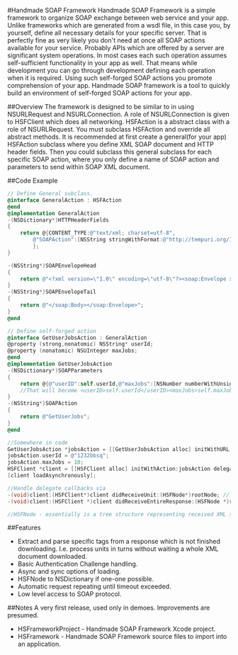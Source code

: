 #Handmade SOAP Framework
Handmade SOAP Framework is a simple framework to organize SOAP exchange between web service and your app. Unlike frameworks which are generated from a wsdl file, in this case you, by yourself, define all necessary details for your specific server. That is perfectly fine as very likely you don't need at once all SOAP actions available for your service. Probably APIs which are offered by a server are significant system operations. In most cases each such operation assumes self-sufficient functionality in your app as well. That means while development you can go through development defining each operation when it is required. Using such self-forged SOAP actions you promote comprehension of your app. Handmade SOAP framework is a tool to quickly build an environment of self-forged SOAP actions for your app.

##Overview
The framework is designed to be similar to in using NSURLRequest and NSURLConnection. A role of NSURLConnection is given to HSFClient which does all networking. HSFAction is a abstract class with a role of NSURLRequest. You must subclass HSFAction and override all abstract methods. It is recommended at first create a general(for your app) HSFAction subclass where you define XML SOAP document and HTTP header fields. Then you could subclass this general subclass for each specific SOAP action, where you only define a name of SOAP action and parameters to send within SOAP XML document.

##Code Example
```  objective-c
// Define General subclass.
@interface GeneralAction : HSFAction
@end
@implementation GeneralAction
-(NSDictionary*)HTTPHeaderFields
{
    return @{CONTENT_TYPE:@"text/xml; charset=utf-8",
        @"SOAPAction":[NSString stringWithFormat:@"http://tempuri.org/IMobileEApproval/%@",self.SOAPAction]
        };
}

-(NSString*)SOAPEnvelopeHead
{
    return @"<?xml version=\"1.0\" encoding=\"utf-8\"?><soap:Envelope xmlns:xsi=\"http://www.w3.org/2001/XMLSchema-instance\" xmlns:xsd=\"http://www.w3.org/2001/XMLSchema\" xmlns:soap=\"http://schemas.xmlsoap.org/soap/envelope/\" xmlns=\"http://tempuri.org/\"><soap:Body>";
}
-(NSString*)SOAPEnvelopeTail
{
    return @"</soap:Body></soap:Envelope>";
}
@end

// Define self-forged action
@interface GetUserJobsAction : GeneralAction
@property (strong,nonatomic) NSString* userId;
@property (nonatomic) NSUInteger maxJobs;
@end
@implementation GetUserJobsAction
-(NSDictionary*)SOAPParameters
{
    return @{@"userID":self.userId,@"maxJobs":[NSNumber numberWithUnsignedLong:self.maxJobs]};
    //That will become <userID>self.userId</userID><maxJobs>self.maxJobs</maxJobs>
}
-(NSString*)SOAPAction
{
    return @"GetUserJobs";
}
@end

//Somewhere in code
GetUserJobsAction *jobsAction = [[GetUserJobsAction alloc] initWithURL:self.url];
jobsAction.userId = @"1232bbsq";
jobsAction.maxJobs = 10;
HSFClient *client = [[HSFClient alloc] initWithAction:jobsAction delegate:self startImmediately:NO];
[client loadAsynchronously];

//Handle delegate callbacks via
-(void)client:(HSFClient*)client didReceiveUnit:(HSFNode*)rootNode; // Units are determine using unitTags.
-(void)client:(HSFClient *)client didReceiveEntireResponse:(HSFNode *)rootNode;

//HSFNode - essentially is a tree structure representing received XML structure.
```

##Features
* Extract and parse specific tags from a response which is not finished downloading. I.e. process units in turns without waiting a whole XML document downloaded.
* Basic Authentication Challenge handling.
* Async and sync options of loading.
* HSFNode to NSDictionary if one-one possible.
* Automatic request repeating until timeout exceeded.
* Low level access to SOAP protocol.

##Notes
A very first release, used only in demoes. Improvements are presumed.
* HSFrameworkProject - Handmade SOAP Framework Xcode project.
* HSFramework - Handmade SOAP Framework source files to import into an application.

